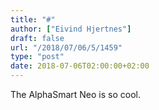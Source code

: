 ```yaml
---
title: "#"
author: ["Eivind Hjertnes"]
draft: false
url: "/2018/07/06/5/1459"
type: "post"
date: 2018-07-06T02:00:00+02:00
---
```


The AlphaSmart Neo is so cool.
